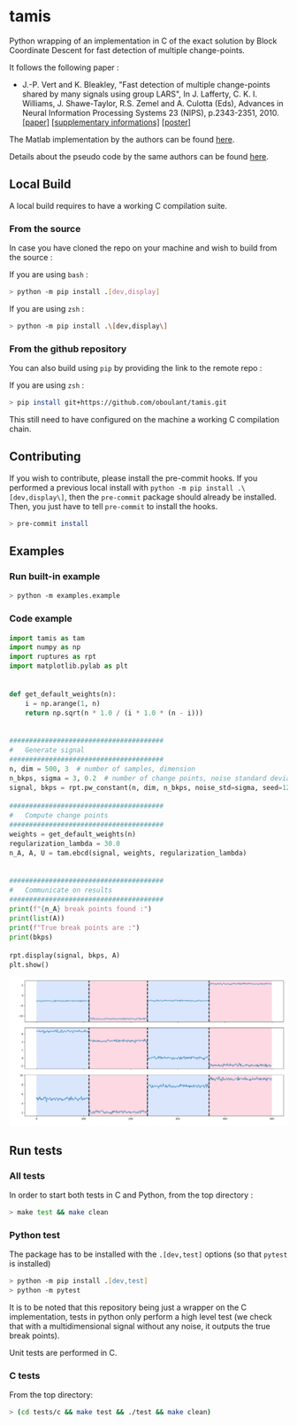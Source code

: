 # tamis

Python wrapping of an implementation in C of the exact solution by Block Coordinate Descent for fast detection of multiple change-points.

It follows the following paper :

* J.-P. Vert and K. Bleakley, "Fast detection of multiple change-points shared by many signals using group LARS", In J. Lafferty, C. K. I. Williams, J. Shawe-Taylor, R.S. Zemel and A. Culotta (Eds), Advances in Neural Information Processing Systems 23 (NIPS), p.2343-2351, 2010. [[paper]](https://members.cbio.mines-paristech.fr/~jvert/svn/ngs/Lasso/article/groupLARS/nips2010/nips2010.pdf) [[supplementary informations]](https://members.cbio.mines-paristech.fr/~jvert/svn/ngs/Lasso/article/groupLARS/nips2010/supplementary.pdf) [[poster]](https://members.cbio.mines-paristech.fr/~jvert/publi/nips2010poster/poster.pdf)

The Matlab implementation by the authors can be found [here](https://members.cbio.mines-paristech.fr/~jvert/svn/GFLseg/html/).

Details about the pseudo code by the same authors can be found [here](https://hal.archives-ouvertes.fr/hal-00602121).

## Local Build

A local build requires to have a working C compilation suite.

### From the source

In case you have cloned the repo on your machine and wish to build from the source :

If you are using `bash` :
```bash
> python -m pip install .[dev,display]
```

If you are using `zsh` :
```zsh
> python -m pip install .\[dev,display\]
```

### From the github repository

You can also build using `pip` by providing the link to the remote repo :

If you are using `zsh` :
```zsh
> pip install git+https://github.com/oboulant/tamis.git
```

This still need to have configured on the machine a working C compilation chain.


## Contributing

If you wish to contribute, please install the pre-commit hooks. If you performed a previous local install with `python -m pip install .\[dev,display\]`, then the `pre-commit` package should already be installed. Then, you just have to tell `pre-commit` to install the hooks.

```zsh
> pre-commit install
```

## Examples

### Run built-in example

```zsh
> python -m examples.example
```

### Code example

```python
import tamis as tam
import numpy as np
import ruptures as rpt
import matplotlib.pylab as plt


def get_default_weights(n):
    i = np.arange(1, n)
    return np.sqrt(n * 1.0 / (i * 1.0 * (n - i)))


#######################################
#   Generate signal
#######################################
n, dim = 500, 3  # number of samples, dimension
n_bkps, sigma = 3, 0.2  # number of change points, noise standard deviation
signal, bkps = rpt.pw_constant(n, dim, n_bkps, noise_std=sigma, seed=1234)

#######################################
#   Compute change points
#######################################
weights = get_default_weights(n)
regularization_lambda = 30.0
n_A, A, U = tam.ebcd(signal, weights, regularization_lambda)


#######################################
#   Communicate on results
#######################################
print(f"{n_A} break points found :")
print(list(A))
print(f"True break points are :")
print(bkps)

rpt.display(signal, bkps, A)
plt.show()
```

![](./images/tamis_example_graph.png)

## Run tests

### All tests

In order to start both tests in C and Python, from the top directory :

```zsh
> make test && make clean
```

### Python test

The package has to be installed with the `.[dev,test]` options (so that `pytest` is installed)

```zsh
> python -m pip install .[dev,test]
> python -m pytest
```

It is to be noted that this repository being just a wrapper on the C implementation, tests in python only perform a high level test (we check that with a multidimensional signal without any noise, it outputs the true break points).

Unit tests are performed in C.

### C tests

From the top directory:

```zsh
> (cd tests/c && make test && ./test && make clean)
```
